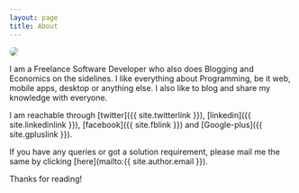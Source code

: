 ```yaml
---
layout: page
title: About
---
```


<img src='https://secure.gravatar.com/avatar/26756af0e55825664eff10f5c7de8593' style="-moz-border-radius: 150px;border-radius: 150px;"/>

<p class="message">
  I am a Freelance Software Developer who also does Blogging and Economics on the sidelines. I like everything about Programming, be it web, mobile apps, desktop or anything else. I also like to blog and share my knowledge with everyone.
</p>

I am reachable through [twitter]({{ site.twitterlink }}), [linkedin]({{ site.linkedinlink }}), [facebook]({{ site.fblink }}) and [Google-plus]({{ site.gpluslink }}).

If you have any queries or got a solution requirement, please mail me the same by clicking [here](mailto:{{ site.author.email }}).

Thanks for reading!
